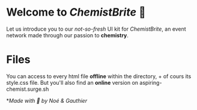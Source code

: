 # Welcome to *ChemistBrite* 🔬

Let us introduce you to our *not-so-fresh* UI kit for *ChemistBrite*, an event network made through our passion to **chemistry**.

# Files

You can access to every html file **offline** within the directory, + of cours its style.css file.
But you'll also find an **online** version on aspiring-chemist.surge.sh

**Made with 💊 by Noé & Gauthier*